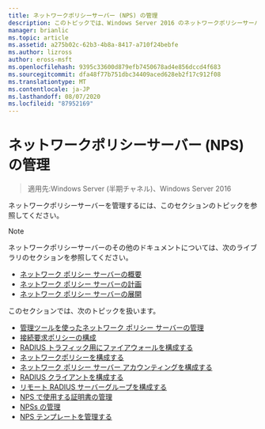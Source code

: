 ```yaml
---
title: ネットワークポリシーサーバー (NPS) の管理
description: このトピックでは、Windows Server 2016 のネットワークポリシーサーバーの管理手順について説明し、NPS に関する追加のガイダンスへのリンクを示します。
manager: brianlic
ms.topic: article
ms.assetid: a275b02c-62b3-4b8a-8417-a710f24bebfe
ms.author: lizross
author: eross-msft
ms.openlocfilehash: 9395c33600d879efb7450678ad4e856dccd4f683
ms.sourcegitcommit: dfa48f77b751dbc34409aced628eb2f17c912f08
ms.translationtype: MT
ms.contentlocale: ja-JP
ms.lasthandoff: 08/07/2020
ms.locfileid: "87952169"
---
```

# <a name="manage-network-policy-server-nps"></a>ネットワークポリシーサーバー (NPS) の管理

>適用先:Windows Server (半期チャネル)、Windows Server 2016

ネットワークポリシーサーバーを管理するには、このセクションのトピックを参照してください。

>[!NOTE]
>ネットワークポリシーサーバーのその他のドキュメントについては、次のライブラリのセクションを参照してください。
>- [ネットワーク ポリシー サーバーの概要](nps-getstart-top.md)
>- [ネットワーク ポリシー サーバーの計画](nps-plan-top.md)
>- [ネットワーク ポリシー サーバーの展開](nps-deploy.md)

このセクションでは、次のトピックを扱います。

- [管理ツールを使ったネットワーク ポリシー サーバーの管理](nps-admintools.md)
- [接続要求ポリシーの構成](nps-crp-configure.md)
- [RADIUS トラフィック用にファイアウォールを構成する](nps-firewalls-configure.md)
- [ネットワークポリシーを構成する](nps-np-configure.md)
- [ネットワーク ポリシー サーバー アカウンティングを構成する](nps-accounting-configure.md)
- [RADIUS クライアントを構成する](nps-radius-clients-configure.md)
- [リモート RADIUS サーバーグループを構成する](nps-crp-rrsg-configure.md)
- [NPS で使用する証明書の管理](nps-manage-certificates.md)
- [NPSs の管理](nps-manage-servers.md)
- [NPS テンプレートを管理する](nps-manage-templates.md)

